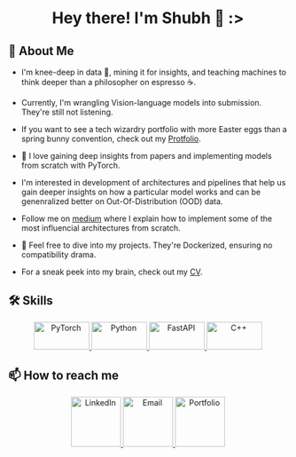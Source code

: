 <h1 align='center'>Hey there! I'm Shubh 🌟 :></h1>

## 🚀 About Me

* I'm knee-deep in data 🌱, mining it for insights, and teaching machines to think deeper than a philosopher on espresso ☕.
* Currently, I'm wrangling Vision-language models into submission. They're still not listening.
  
* If you want to see a tech wizardry portfolio with more Easter eggs than a spring bunny convention, check out my [Protfolio](https://skmishra.netlify.app).
  
* 💞️ I love gaining deep insights from papers and implementing models from scratch with PyTorch.
* I'm interested in development of architectures and pipelines that help us gain deeper insights on how a particular model works and can be genenralized better on Out-Of-Distribution (OOD) data.
* Follow me on [medium](https://medium.com/thedeephub/building-vision-transformer-from-scratch-using-pytorch-an-image-worth-16x16-words-24db5f159e27) where I explain how to implement some of the most influencial architectures from scratch.

- 🐋 Feel free to dive into my projects. They're Dockerized, ensuring no compatibility drama.

* For a sneak peek into my brain, check out my [CV](https://drive.google.com/file/d/1xCnQ4rMeqoqEG5MuMZnLZ1wEEcfhg_sk/view?usp=sharing).

## 🛠 Skills
<p align="center">
  <!-- PyTorch -->
  <a href="https://pytorch.org/">
    <img alt="PyTorch" src="https://img.shields.io/badge/PyTorch-EE4C2C?style=flat-square&logo=PyTorch&logoColor=white" height="50" width="100"/>
  </a>
  
  <!-- Python -->
  <a href="https://www.python.org/">
    <img alt="Python" src="https://img.shields.io/badge/Python-3776AB?style=flat-square&logo=Python&logoColor=white" height="50" width="100"/>
  </a>
  
  <!-- FastAPI -->
  <a href="https://fastapi.tiangolo.com/">
    <img alt="FastAPI" src="https://img.shields.io/badge/FastAPI-009688?style=flat-square&logo=FastAPI&logoColor=white" height="50" width="100"/>
  </a>
  
  <!-- C++ -->
  <a href="https://isocpp.org/">
    <img alt="C++" src="https://img.shields.io/badge/C++-00599C?style=flat-square&logo=cplusplus&logoColor=white" height="50" width="100"/>
  </a>
</p>

## 📫 How to reach me

<p align="center">
  <!-- LinkedIn -->
  <a href="https://www.linkedin.com/in/mishra18/">
    <img alt="LinkedIn" src="https://img.icons8.com/color/48/000000/linkedin.png" height="90" width="90"/>
  </a>
  
  <!-- Email -->
  <a href="mailto:mishra4475@gmail.com">
    <img alt="Email" src="https://img.icons8.com/color/48/000000/gmail.png" height="90" width="90"/>
  </a>
  
  <!-- Portfolio -->
  <a href="skmishra.netlify.app">
    <img alt="Portfolio" src="https://img.icons8.com/color/48/000000/domain.png" height="90" width="90"/>
  </ina>
</p>
